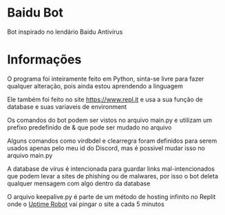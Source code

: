 # Baidu Bot
Bot inspirado no lendário Baidu Antivírus


# Informações
O programa foi inteiramente feito em Python, sinta-se livre para fazer qualquer alteração, pois ainda estou aprendendo a linguagem

Ele também foi feito no site https://www.repl.it e usa a sua função de database e suas variaveis de environment

Os comandos do bot podem ser vistos no arquivo main.py e utilizam um prefixo predefinido de & que pode ser mudado no arquivo

Alguns comandos como virdbdel e clearregra foram definidos para serem usados apenas pelo meu id do Discord, mas é possivel mudar isso no arquivo main.py

A database de vírus é intencionada para guardar links mal-intencionados que podem levar a sites de phishing ou de malwares, por isso o bot deleta qualquer mensagem com algo dentro da database

O arquivo keepalive.py é parte de um método de hosting infinito no Replit onde o [Uptime Robot](https://uptimerobot.com/) vai pingar o site a cada 5 minutos
